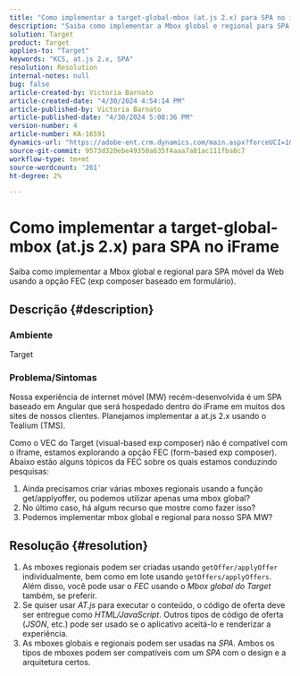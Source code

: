 ```yaml
---
title: "Como implementar a target-global-mbox (at.js 2.x) para SPA no iFrame"
description: "Saiba como implementar a Mbox global e regional para SPA móvel da Web."
solution: Target
product: Target
applies-to: "Target"
keywords: "KCS, at.js 2.x, SPA"
resolution: Resolution
internal-notes: null
bug: false
article-created-by: Victoria Barnato
article-created-date: "4/30/2024 4:54:14 PM"
article-published-by: Victoria Barnato
article-published-date: "4/30/2024 5:08:36 PM"
version-number: 4
article-number: KA-16591
dynamics-url: "https://adobe-ent.crm.dynamics.com/main.aspx?forceUCI=1&pagetype=entityrecord&etn=knowledgearticle&id=1c467844-1207-ef11-9f89-000d3a31b84a"
source-git-commit: 9573d320ebe49350a635f4aaa7a81ac111fba8c7
workflow-type: tm+mt
source-wordcount: '261'
ht-degree: 2%

---
```


# Como implementar a target-global-mbox (at.js 2.x) para SPA no iFrame


Saiba como implementar a Mbox global e regional para SPA móvel da Web usando a opção FEC (exp composer baseado em formulário).

## Descrição {#description}


### <b>Ambiente</b>

Target



### <b>Problema/Sintomas</b>

Nossa experiência de internet móvel (MW) recém-desenvolvida é um SPA baseado em Angular que será hospedado dentro do iFrame em muitos dos sites de nossos clientes. Planejamos implementar a at.js 2.x usando o Tealium (TMS).

Como o VEC do Target (visual-based exp composer) não é compatível com o iframe, estamos explorando a opção FEC (form-based exp composer). Abaixo estão alguns tópicos da FEC sobre os quais estamos conduzindo pesquisas:



1. Ainda precisamos criar várias mboxes regionais usando a função get/applyoffer, ou podemos utilizar apenas uma mbox global?
2. No último caso, há algum recurso que mostre como fazer isso?
3. Podemos implementar mbox global e regional para nosso SPA MW?



## Resolução {#resolution}


1. As mboxes regionais podem ser criadas usando `getOffer/applyOffer` individualmente, bem como em lote usando `getOffers/applyOffers`. Além disso, você pode usar o *FEC* usando o *Mbox global do Target* também, se preferir.
2. Se quiser usar *AT.js* para executar o conteúdo, o código de oferta deve ser entregue como *HTML/JavaScript*. Outros tipos de código de oferta (*JSON*, etc.) pode ser usado se o aplicativo aceitá-lo e renderizar a experiência.
3. As mboxes globais e regionais podem ser usadas na *SPA*. Ambos os tipos de mboxes podem ser compatíveis com um *SPA* com o design e a arquitetura certos.

